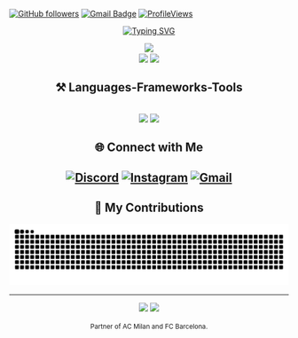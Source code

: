 
[![GitHub followers](https://img.shields.io/github/followers/LuthorW?label=Follow&style=flat&color=000000&labelColor=9400D3&logo=github&logoColor=FFFFFF)](https://github.com/LuthorW/?tab=follow)
[![Gmail Badge](https://img.shields.io/badge/-leticia.alvesdanvers@gmail.com-000000?style=flat-square&logo=Gmail&logoColor=FFFFFF&labelColor=9400D3)](mailto:leticia.alvesdanvers@gmail.com)
[![ProfileViews](https://komarev.com/ghpvc/?username=LuthorW&color=9400D3&style=flat-square&labelColor=000000&background=000000)](https://komarev.com/ghpvc/?username=LuthorW)

<p align="center">
  <a href="https://git.io/typing-svg">
    <img src="https://readme-typing-svg.demolab.com?font=Courier&size=22&pause=1000&speed=50&color=9966CC&center=true&vCenter=false&multiline=false&repeat=true&random=false&width=435&height=120&lines=CEO+of+L-Corp.;www.luthorcorporation.com;We+dream+about+a+better+world;Luthor+Corporation+and+Technology;This+is+ou+future." alt="Typing SVG" />
  </a>
</p>

<div align="center">
  <img src="https://github-readme-stats.vercel.app/api?username=LuthorW&theme=aura&hide_border=true&include_all_commits=true&count_private=true" width="55%" /> </br>
  <img src="https://github-readme-streak-stats.herokuapp.com/?user=LuthorW&theme=aura&hide_border=true" width="50%" />
  <img src="https://github-readme-stats.vercel.app/api/top-langs/?username=LuthorW&theme=aura&hide_border=true&include_all_commits=true&count_private=true&layout=compact" width="36%" /> </br>
</div>


<h2 align="center">⚒️ Languages-Frameworks-Tools</h2>
<br/>
<div align="center">
    <img src="https://skillicons.dev/icons?i=html,css,vscode,github,figma" />
    <img src="https://skillicons.dev/icons?i=python,javascript,c,cpp" /><br>
</div>

<div align="center">
  
<h2 align="center">🌐 Connect with Me<h2>
  
[![Discord](https://img.shields.io/badge/Discord-%232C2F33.svg?logo=discord&logoColor=white)](https://discordapp.com/users/luthorw)
[![Instagram](https://img.shields.io/badge/Instagram-%23E1306C.svg?logo=instagram&logoColor=white)](https://www.instagram.com/leticia.luthor/)
[![Gmail](https://img.shields.io/badge/Gmail-%23BF40BF.svg?logo=gmail&logoColor=white)](mailto:leticia.alvesdanvers@gmail.com)

</div>

<div align="center">
  <h2>🐍 My Contributions</h2>

![snake gif](https://github.com/LuthorW/LuthorW/blob/output/github-snake-dark.svg)

</div>

<hr/>

<div align="center">
  <img src="https://upload.wikimedia.org/wikipedia/commons/thumb/d/d0/Logo_of_AC_Milan.svg/653px-Logo_of_AC_Milan.svg.png" width="35">
  <img src="https://upload.wikimedia.org/wikipedia/pt/thumb/4/43/FCBarcelona.svg/1010px-FCBarcelona.svg.png" width="55">
  <p><small>Partner of AC Milan and FC Barcelona.</small></p>
</div>
